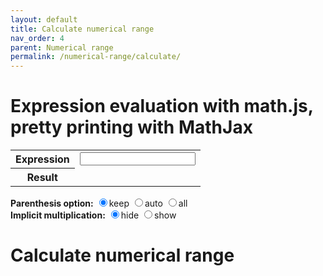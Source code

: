 ```yaml
---
layout: default
title: Calculate numerical range
nav_order: 4
parent: Numerical range
permalink: /numerical-range/calculate/
---
```

  <script src="https://unpkg.com/mathjs@10.1.1/lib/browser/math.js"></script>
  <script src="https://polyfill.io/v3/polyfill.min.js?features=es6"></script>

<h1>
  Expression evaluation with math.js, pretty printing with MathJax
</h1>

<table>
  <tr>
    <th>Expression</th>
    <td><input type="text" id="expr"/></td>
  </tr>
  <tr>
    <th>Result</th>
    <td><div id="result"></div></td>
  </tr>
</table>
<b>Parenthesis option:</b>
<input type="radio" name="parenthesis" value="keep" onclick="parenthesis = 'keep'; expr.oninput();" checked>keep
<input type="radio" name="parenthesis" value="auto" onclick="parenthesis = 'auto'; expr.oninput();">auto
<input type="radio" name="parenthesis" value="all" onclick="parenthesis = 'all'; expr.oninput();">all
<br/>
<b>Implicit multiplication:</b>
<input type="radio" name="implicit" value="hide" onclick="implicit = 'hide'; expr.oninput();" checked>hide
<input type="radio" name="implicit" value="show" onclick="implicit = 'show'; expr.oninput();">show


<script type="text/javascript">
console.log(math.eigs([[1, 2], [3, 4]]));
console.log(math.eigs([[3, -2], [4, -1]]));
console.log(math.eigs([[3, -2], [math.complex(4, 2), -1]]));
</script>
# Calculate numerical range
